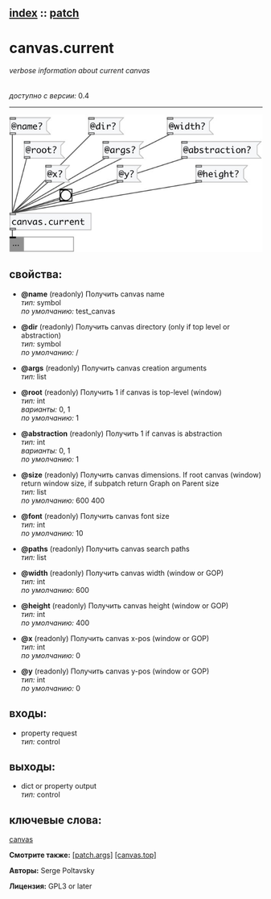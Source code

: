 [index](index.html) :: [patch](category_patch.html)
---

# canvas.current

###### verbose information about current canvas

*доступно с версии:* 0.4

---




[![example](../examples/img/canvas.current.jpg)](../examples/pd/canvas.current.pd)







## свойства:

* **@name** (readonly)
Получить canvas name<br>
_тип:_ symbol<br>
_по умолчанию:_ test_canvas<br>

* **@dir** (readonly)
Получить canvas directory (only if top level or abstraction)<br>
_тип:_ symbol<br>
_по умолчанию:_ /<br>

* **@args** (readonly)
Получить canvas creation arguments<br>
_тип:_ list<br>

* **@root** (readonly)
Получить 1 if canvas is top-level (window)<br>
_тип:_ int<br>
_варианты:_ 0, 1<br>
_по умолчанию:_ 1<br>

* **@abstraction** (readonly)
Получить 1 if canvas is abstraction<br>
_тип:_ int<br>
_варианты:_ 0, 1<br>
_по умолчанию:_ 1<br>

* **@size** (readonly)
Получить canvas dimensions. If root canvas (window) return window size, if subpatch
return Graph on Parent size<br>
_тип:_ list<br>
_по умолчанию:_ 600 400<br>

* **@font** (readonly)
Получить canvas font size<br>
_тип:_ int<br>
_по умолчанию:_ 10<br>

* **@paths** (readonly)
Получить canvas search paths<br>
_тип:_ list<br>

* **@width** (readonly)
Получить canvas width (window or GOP)<br>
_тип:_ int<br>
_по умолчанию:_ 600<br>

* **@height** (readonly)
Получить canvas height (window or GOP)<br>
_тип:_ int<br>
_по умолчанию:_ 400<br>

* **@x** (readonly)
Получить canvas x-pos (window or GOP)<br>
_тип:_ int<br>
_по умолчанию:_ 0<br>

* **@y** (readonly)
Получить canvas y-pos (window or GOP)<br>
_тип:_ int<br>
_по умолчанию:_ 0<br>



## входы:

* property request<br>
_тип:_ control



## выходы:

* dict or property output<br>
_тип:_ control



## ключевые слова:

[canvas](keywords/canvas.html)



**Смотрите также:**
[\[patch.args\]](patch.args.html)
[\[canvas.top\]](canvas.top.html)




**Авторы:** Serge Poltavsky




**Лицензия:** GPL3 or later





